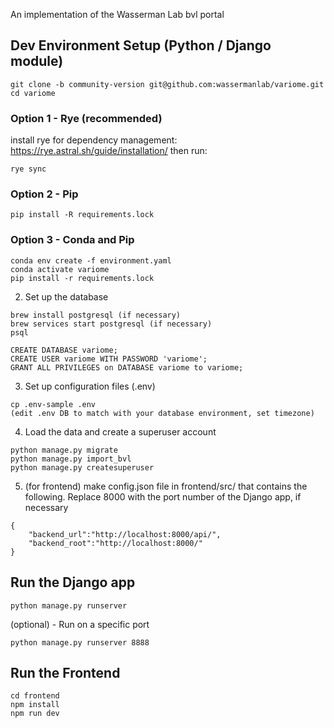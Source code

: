An implementation of the Wasserman Lab bvl portal

## Dev Environment Setup (Python / Django module)

```
git clone -b community-version git@github.com:wassermanlab/variome.git
cd variome
```

### Option 1 - Rye (recommended)
install rye for dependency management: https://rye.astral.sh/guide/installation/ then run:

```
rye sync
```

### Option 2 - Pip
```
pip install -R requirements.lock

```

### Option 3 - Conda and Pip
```
conda env create -f environment.yaml 
conda activate variome
pip install -r requirements.lock
```

2. Set up the database
```
brew install postgresql (if necessary)
brew services start postgresql (if necessary) 
psql

CREATE DATABASE variome;
CREATE USER variome WITH PASSWORD 'variome';
GRANT ALL PRIVILEGES on DATABASE variome to variome;
```

3. Set up configuration files (.env)
```
cp .env-sample .env
(edit .env DB to match with your database environment, set timezone)

```

4. Load the data and create a superuser account
```
python manage.py migrate
python manage.py import_bvl
python manage.py createsuperuser
```


5. (for frontend) make config.json file in frontend/src/ that contains the following. Replace 8000 with the port number of the Django app, if necessary
```
{
    "backend_url":"http://localhost:8000/api/",
    "backend_root":"http://localhost:8000/"
}
```

## Run the Django app
```
python manage.py runserver
```
(optional) - Run on a specific port
```
python manage.py runserver 8888
```


## Run the Frontend

```
cd frontend
npm install
npm run dev
```

